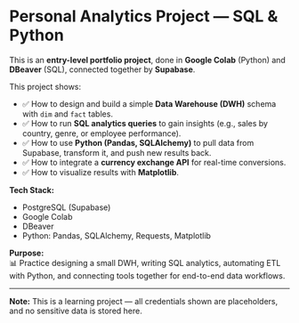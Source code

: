# Personal Analytics Project — SQL & Python

This is an **entry-level portfolio project**, done in **Google Colab** (Python) and **DBeaver** (SQL), connected together by **Supabase**.

This project shows:
- ✅ How to design and build a simple **Data Warehouse (DWH)** schema with `dim` and `fact` tables.
- ✅ How to run **SQL analytics queries** to gain insights (e.g., sales by country, genre, or employee performance).
- ✅ How to use **Python (Pandas, SQLAlchemy)** to pull data from Supabase, transform it, and push new results back.
- ✅ How to integrate a **currency exchange API** for real-time conversions.
- ✅ How to visualize results with **Matplotlib**.

**Tech Stack:**  
- PostgreSQL (Supabase)  
- Google Colab  
- DBeaver  
- Python: Pandas, SQLAlchemy, Requests, Matplotlib

**Purpose:**  
📊 Practice designing a small DWH, writing SQL analytics, automating ETL with Python, and connecting tools together for end-to-end data workflows.

---

**Note:** This is a learning project — all credentials shown are placeholders, and no sensitive data is stored here.
